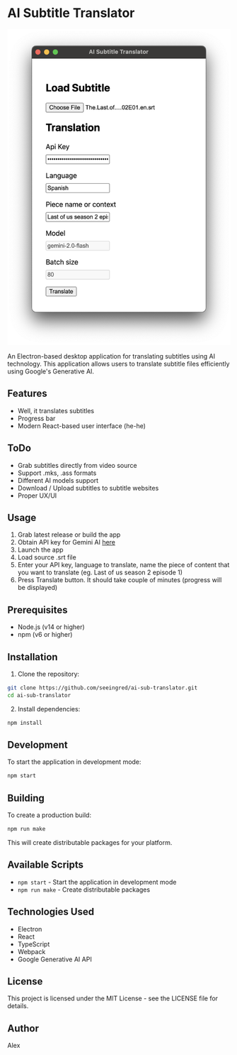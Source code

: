 # AI Subtitle Translator

<img src="./images/screenshot.png" alt="App screenshot" width="512" height="712">

An Electron-based desktop application for translating subtitles using AI technology. This application allows users to translate subtitle files efficiently using Google's Generative AI.

## Features

- Well, it translates subtitles
- Progress bar
- Modern React-based user interface (he-he)

## ToDo

- Grab subtitles directly from video source
- Support .mks, .ass formats
- Different AI models support
- Download / Upload subtitles to subtitle websites
- Proper UX/UI

## Usage

1. Grab latest release or build the app
2. Obtain API key for Gemini AI [here](https://aistudio.google.com/app/apikey)
3. Launch the app
4. Load source .srt file 
5. Enter your API key, language to translate, name the piece of content that you want to translate (eg. Last of us season 2 episode 1)
6. Press Translate button. It should take couple of minutes (progress will be displayed)

## Prerequisites

- Node.js (v14 or higher)
- npm (v6 or higher)


## Installation

1. Clone the repository:
```bash
git clone https://github.com/seeingred/ai-sub-translator.git
cd ai-sub-translator
```

2. Install dependencies:
```bash
npm install
```


## Development

To start the application in development mode:

```bash
npm start
```

## Building

To create a production build:

```bash
npm run make
```

This will create distributable packages for your platform.

## Available Scripts

- `npm start` - Start the application in development mode
- `npm run make` - Create distributable packages

## Technologies Used

- Electron
- React
- TypeScript
- Webpack
- Google Generative AI API

## License

This project is licensed under the MIT License - see the LICENSE file for details.

## Author

Alex